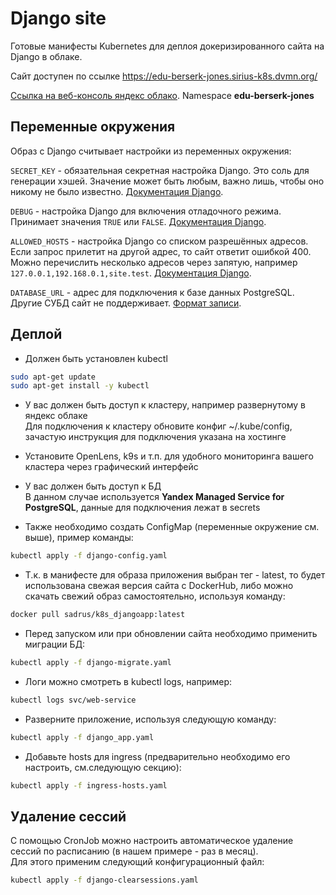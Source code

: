 # Django site

Готовые манифесты Kubernetes для деплоя докеризированного сайта на Django в облаке.

Сайт доступен по ссылке https://edu-berserk-jones.sirius-k8s.dvmn.org/  

[Ссылка на веб-консоль яндекс облако](https://console.cloud.yandex.ru/folders/b1gtcctl0mkamhmvoq79/managed-kubernetes/cluster/cat528346gdueh53ts39/overview). Namespace **edu-berserk-jones**

## Переменные окружения

Образ с Django считывает настройки из переменных окружения:

`SECRET_KEY` - обязательная секретная настройка Django. Это соль для генерации хэшей. Значение может быть любым, важно лишь, чтобы оно никому не было известно. [Документация Django](https://docs.djangoproject.com/en/3.2/ref/settings/#secret-key).

`DEBUG` - настройка Django для включения отладочного режима. Принимает значения `TRUE` или `FALSE`. [Документация Django](https://docs.djangoproject.com/en/3.2/ref/settings/#std:setting-DEBUG).

`ALLOWED_HOSTS` - настройка Django со списком разрешённых адресов. Если запрос прилетит на другой адрес, то сайт ответит ошибкой 400. Можно перечислить несколько адресов через запятую, например `127.0.0.1,192.168.0.1,site.test`. [Документация Django](https://docs.djangoproject.com/en/3.2/ref/settings/#allowed-hosts).

`DATABASE_URL` - адрес для подключения к базе данных PostgreSQL. Другие СУБД сайт не поддерживает. [Формат записи](https://github.com/jacobian/dj-database-url#url-schema).


## Деплой

- Должен быть установлен kubectl
```sh
sudo apt-get update
sudo apt-get install -y kubectl
```

- У вас должен быть доступ к кластеру, например развернутому в яндекс облаке  
Для подключения к кластеру обновите конфиг ~/.kube/config, зачастую инструкция для подключения указана на хостинге  

- Установите OpenLens, k9s и т.п. для удобного мониторинга вашего кластера через графический интерфейс  

- У вас должен быть доступ к БД  
В данном случае используется **Yandex Managed Service for PostgreSQL**, данные для подключения лежат в secrets

- Также необходимо создать ConfigMap (переменные окружение см. выше), пример команды:
```sh
kubectl apply -f django-config.yaml
```

- Т.к. в манифесте для образа приложения выбран тег - latest, то будет использована свежая версия сайта с DockerHub, либо можно скачать свежий образ самостоятельно, используя команду:
```sh
docker pull sadrus/k8s_djangoapp:latest
```

- Перед запуском или при обновлении сайта необходимо применить миграции БД:
```sh
kubectl apply -f django-migrate.yaml
```

- Логи можно смотреть в kubectl logs, например:
```sh
kubectl logs svc/web-service 
```

- Разверните приложение, используя следующую команду:
```sh
kubectl apply -f django_app.yaml 
```

- Добавьте hosts для ingress (предварительно необходимо его настроить, см.следующую секцию):
```sh
kubectl apply -f ingress-hosts.yaml 
```

## Удаление сессий

С помощью CronJob можно настроить автоматическое удаление сессий по расписанию (в нашем примере - раз в месяц).  
Для этого применим следующий конфигурационный файл:
```sh
kubectl apply -f django-clearsessions.yaml
```

